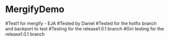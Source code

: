 # MergifyDemo
#Test1 for mergify - EJA
#Tested by Daniel
#Tested for the hotfix branch and backport to test
#Testing for the release1.0.1 branch
#Giri testing for the release1.0.1 branch
